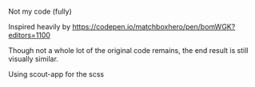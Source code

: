 Not my code (fully)

Inspired heavily by
https://codepen.io/matchboxhero/pen/bomWGK?editors=1100

Though not a whole lot of the original code remains, the end result is still visually similar.

Using scout-app for the scss
